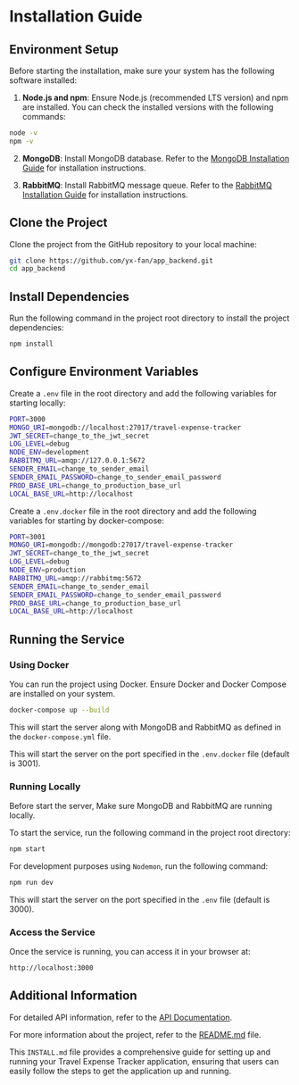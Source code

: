 # Installation Guide

## Environment Setup

Before starting the installation, make sure your system has the following software installed:

1. **Node.js and npm**: Ensure Node.js (recommended LTS version) and npm are installed. You can check the installed versions with the following commands:
```bash
node -v
npm -v
```

2. **MongoDB**: Install MongoDB database. Refer to the [MongoDB Installation Guide](https://www.mongodb.com/docs/manual/installation/) for installation instructions.

3. **RabbitMQ**: Install RabbitMQ message queue. Refer to the [RabbitMQ Installation Guide](https://www.rabbitmq.com/docs/download) for installation instructions.

## Clone the Project

Clone the project from the GitHub repository to your local machine:

```bash
git clone https://github.com/yx-fan/app_backend.git
cd app_backend
```

## Install Dependencies

Run the following command in the project root directory to install the project dependencies:

```bash
npm install
```

## Configure Environment Variables

Create a `.env` file in the root directory and add the following variables for starting locally:

```bash
PORT=3000
MONGO_URI=mongodb://localhost:27017/travel-expense-tracker
JWT_SECRET=change_to_the_jwt_secret
LOG_LEVEL=debug
NODE_ENV=development
RABBITMQ_URL=amqp://127.0.0.1:5672
SENDER_EMAIL=change_to_sender_email
SENDER_EMAIL_PASSWORD=change_to_sender_email_password
PROD_BASE_URL=change_to_production_base_url
LOCAL_BASE_URL=http://localhost
```

Create a `.env.docker` file in the root directory and add the following variables for starting by docker-compose:

```bash
PORT=3001
MONGO_URI=mongodb://mongodb:27017/travel-expense-tracker
JWT_SECRET=change_to_the_jwt_secret
LOG_LEVEL=debug
NODE_ENV=production
RABBITMQ_URL=amqp://rabbitmq:5672
SENDER_EMAIL=change_to_sender_email
SENDER_EMAIL_PASSWORD=change_to_sender_email_password
PROD_BASE_URL=change_to_production_base_url
LOCAL_BASE_URL=http://localhost
```

## Running the Service

### Using Docker

You can run the project using Docker. Ensure Docker and Docker Compose are installed on your system.

```bash
docker-compose up --build
```

This will start the server along with MongoDB and RabbitMQ as defined in the `docker-compose.yml` file. 

This will start the server on the port specified in the `.env.docker` file (default is 3001).

### Running Locally

Before start the server, Make sure MongoDB and RabbitMQ are running locally.

To start the service, run the following command in the project root directory:

```bash
npm start
```

For development purposes using `Nodemon`, run the following command:

```bash
npm run dev
```

This will start the server on the port specified in the `.env` file (default is 3000).

### Access the Service

Once the service is running, you can access it in your browser at:

```bash
http://localhost:3000
```

## Additional Information

For detailed API information, refer to the [API Documentation](./API.md).

For more information about the project, refer to the [README.md](./README.md) file.

This `INSTALL.md` file provides a comprehensive guide for setting up and running your Travel Expense Tracker application, ensuring that users can easily follow the steps to get the application up and running.